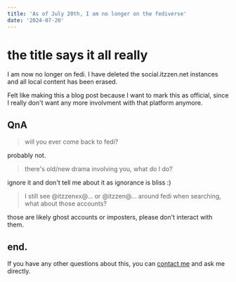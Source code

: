 ```yaml
---
title: 'As of July 20th, I am no longer on the fediverse'
date: '2024-07-20'
---
```


# the title says it all really

I am now no longer on fedi. I have deleted the social.itzzen.net instances and all local content has been erased.

Felt like making this a blog post because I want to mark this as official, since I really don't want any more involvment with that platform anymore.

## QnA

> will you ever come back to fedi?

probably not.

> there's old/new drama involving you, what do I do?

ignore it and don't tell me about it as ignorance is bliss :)

> I still see @itzzenxx@\... or @itzzen@\... around fedi when searching, what about those accounts?

those are likely ghost accounts or imposters, please don't interact with them.

## end.

If you have any other questions about this, you can [contact me](https://itzzen.net/contact) and ask me directly.
